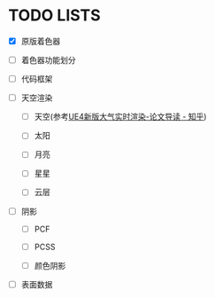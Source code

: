 # TODO LISTS

- [x] 原版着色器

- [ ] 着色器功能划分

- [ ] 代码框架

- [ ] 天空渲染
  
  - [ ] 天空(参考[UE4新版大气实时渲染-论文导读 - 知乎](https://zhuanlan.zhihu.com/p/150963038))
  
  - [ ] 太阳
  
  - [ ] 月亮
  
  - [ ] 星星
  
  - [ ] 云层

- [ ] 阴影
  
  - [ ] PCF
  
  - [ ] PCSS
  
  - [ ] 颜色阴影

- [ ] 表面数据


